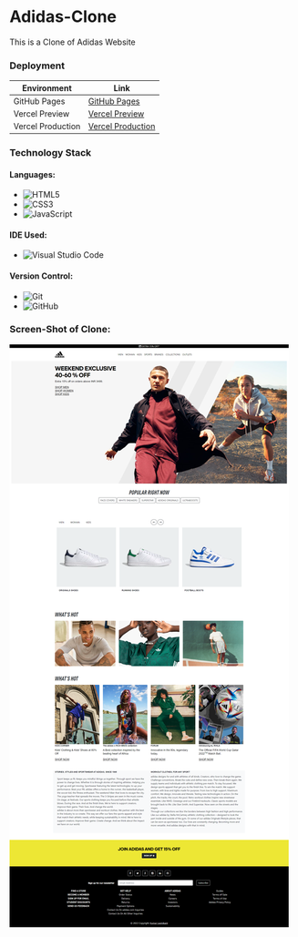 # Adidas-Clone
This is a Clone of Adidas Website

### Deployment
| Environment | Link |
|-------------|------|
| GitHub Pages | [GitHub Pages](https://kumar-laxmi.github.io/Adidas-Clone/) |
| Vercel Preview | [Vercel Preview](https://adidas-clone-m0u27psc8-kumar-laxmi.vercel.app/) |
| Vercel Production | [Vercel Production](https://adidas-clone-m0u27psc8-kumar-laxmi.vercel.app/)

### Technology Stack
#### Languages:
- ![HTML5](https://img.shields.io/badge/html5-%23E34F26.svg?style=for-the-badge&logo=html5&logoColor=white)
- ![CSS3](https://img.shields.io/badge/css3-%231572B6.svg?style=for-the-badge&logo=css3&logoColor=white)
- ![JavaScript](https://img.shields.io/badge/javascript-%23323330.svg?style=for-the-badge&logo=javascript&logoColor=%23F7DF1E)


#### IDE Used:
- ![Visual Studio Code](https://img.shields.io/badge/Visual%20Studio%20Code-0078d7.svg?style=for-the-badge&logo=visual-studio-code&logoColor=white)

#### Version Control:
- ![Git](https://img.shields.io/badge/git-%23F05033.svg?style=for-the-badge&logo=git&logoColor=white)
- ![GitHub](https://img.shields.io/badge/github-%23121011.svg?style=for-the-badge&logo=github&logoColor=white)


### Screen-Shot of Clone:
<img src="./IMG/Screenshot.png" alt="Adidas Clone">

